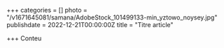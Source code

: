 +++
categories = []
photo = "/v1671645081/samana/AdobeStock_101499133-min_yztowo_noysey.jpg"
publishdate = 2022-12-21T00:00:00Z
title = "Titre article"

+++
Conteu